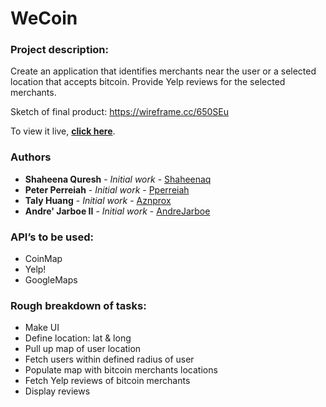 # WeCoin

### Project description:

Create an application that identifies merchants near the user or a selected location that accepts bitcoin.  Provide Yelp reviews for the selected merchants.


Sketch of final product:  https://wireframe.cc/650SEu

To view it live, **[click here](https://pperreiah.github.io/project-bitcoin/)**.

### Authors

* **Shaheena Quresh** - *Initial work* - [Shaheenaq](https://github.com/shaheenaq)
* **Peter Perreiah** - *Initial work* - [Pperreiah](https://github.com/pperreiah)
* **Taly Huang** - *Initial work* - [Aznprox](https://github.com/aznprox)
* **Andre' Jarboe II** - *Initial work* - [AndreJarboe](https://github.com/andrejarboe)


### API’s to be used:

* CoinMap
* Yelp!
* GoogleMaps

### Rough breakdown of tasks:

*	Make UI
*	Define location: lat & long
*	Pull up map of user location
*	Fetch users within defined radius of user
*	Populate map with bitcoin merchants locations
*	Fetch Yelp reviews of bitcoin merchants
*	Display reviews 
